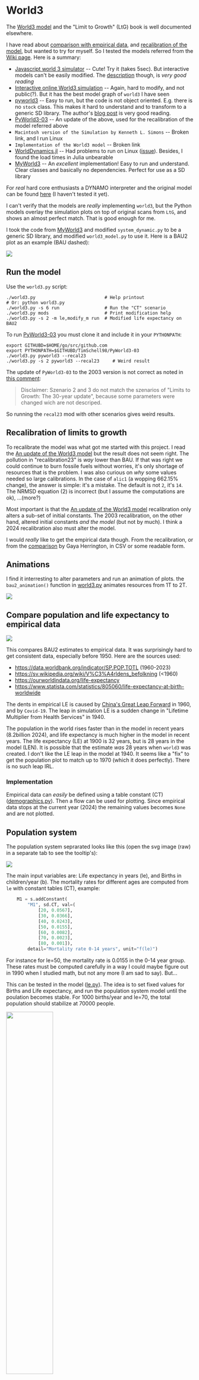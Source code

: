 # World3

The [World3 model](https://en.wikipedia.org/wiki/World3) and the "Limit
to Growth" (LtG) book is well documented elsewhere.

I have read about [comparison with empirical data](
https://mahb.stanford.edu/wp-content/uploads/2021/07/yale-publication-1.pdf),
and [recalibration of the model](
https://onlinelibrary.wiley.com/doi/full/10.1111/jiec.13442), but
wanted to try for myself. So I tested the models referred from the
[Wiki page](https://en.wikipedia.org/wiki/World3). Here is a summary:

* [Javascript world 3 simulator](http://bit-player.org/extras/limits/) --
  Cute! Try it (takes 5sec). But interactive models can't be easily modified.
  The [description](http://bit-player.org/2012/world3-the-public-beta)
  though, is *very good reading*
* [Interactive online World3 simulation](http://insightmaker.com/insight/1954) --
  Again, hard to modify, and not public(?). But it has the best model graph
  of `world3` I have seen
* [pyworld3](https://github.com/cvanwynsberghe/pyworld3) --
  Easy to run, but the code is not object oriented. E.g. there is no `stock`
  class. This makes it hard to understand and to transform to a generic
  SD library. The author's [blog post](
  https://towardsdatascience.com/exploring-the-limits-to-growth-with-python-674133874eed)
  is very good reading.
* [PyWorld3-03](https://github.com/TimSchell98/PyWorld3-03) --
  An update of the above, used for the recalibration of the model
  referred above
* `Macintosh version of the Simulation by Kenneth L. Simons` --
  Broken link, and I run Linux
* `Implementation of the World3 model` -- Broken link
* [WorldDynamics.jl](https://github.com//natema/WorldDynamics.jl) --
  Had problems to run on Linux ([issue](
  https://github.com/worlddynamics/WorldDynamics.jl/issues/210)).
  Besides, I found the load times in Julia unbearable
* [MyWorld3](https://github.com/Juji29/MyWorld3) --
  An *excellent* implementation! Easy to run and understand. Clear classes
  and basically no dependencies. Perfect for use as a SD library

For *real* hard core enthusiasts a DYNAMO interpreter and the original
model can be found [here](https://github.com/bfix/dynamo) (I haven't
tested it yet).

I can't verify that the models are *really* implementing `world3`, but
the Python models overlay the simulation plots on top of original
scans from `LtG`, and shows an almost perfect match. That is good
enough for me.

I took the code from [MyWorld3](https://github.com/Juji29/MyWorld3)
and modified `system_dynamic.py` to be a generic SD library, and
modified `world3_model.py` to use it. Here is a BAU2 plot as an
example (BAU dashed):

<img src="figures/plot_bau2.svg" />


## Run the model

Use the `world3.py` script:

```
./world3.py                          # Help printout
# Or: python world3.py
./world3.py -s 6 run                 # Run the "CT" scenario
./world3.py mods                     # Print modification help
./world3.py -s 2 -m le,modify_m run  # Modified life expectancy on BAU2
```

To run [PyWorld3-03](https://github.com/TimSchell98/PyWorld3-03) you
must clone it and include it in your `PYTHONPATH`:

```
export GITHUBD=$HOME/go/src/github.com
export PYTHONPATH=$GITHUBD/TimSchell98/PyWorld3-03
./world3.py pyworld3 --recal23
./world3.py -s 2 pyworld3 --recal23     # Weird result
```

The update of `PyWorld3-03` to the 2003 version is not correct as noted in
[this comment](https://github.com/TimSchell98/PyWorld3-03/blob/c19b495f10156e965c27561b4701d362b49f182a/run_different_standard_configurations.py#L17C1-L17C162):

> Disclaimer: Szenario 2 and 3 do not match the szenarios of "Limits
> to Growth: The 30-year update", because some parameters were changed
> wich are not descriped.

So running the `recal23` mod with other scenarios gives weird results.



## Recalibration of limits to growth

To recalibrate the model was what got me started with this project.  I
read the [An update of the World3 model](
https://onlinelibrary.wiley.com/doi/full/10.1111/jiec.13442) but the
result does not seem right. The pollution in "recalibration23" is
*way* lower than BAU. If that was right we could continue to burn
fossile fuels without worries, it's only shortage of resources that is
the problem. I was also curious on *why* some values needed so large
calibrations. In the case of `alic1` (a wopping 662.15% change), the
answer is simple: it's a mistake. The default is not `2`, it's `14`.
The NRMSD equation (2) is incorrect (but I assume the computations are
ok), ...(more?)

Most important is that the [An update of the World3 model](
https://onlinelibrary.wiley.com/doi/full/10.1111/jiec.13442)
recalibration only alters a sub-set of initial constants. The 2003
recalibration, on the other hand, altered initial constants *and the
model* (but not by much). I think a 2024 recalibration also must alter
the model.

I would *really* like to get the empirical data though. From the
recalibration, or from the [comparison](
https://mahb.stanford.edu/wp-content/uploads/2021/07/yale-publication-1.pdf)
by Gaya Herrington, in CSV or some readable form.



## Animations

I find it interresting to alter parameters and run an animation of
plots. the `bau2_animation()` function in [world3.py](world3.py)
animates resources from 1T to 2T.

<img src="figures/bau2_nranimation.svg" />



## Compare population and life expectancy to empirical data

<img src="figures/plot_pop1.svg" />

This compares BAU2 estimates to empirical data. It was surprisingly
hard to get consistent data, especially before 1950. Here are the
sources used:

* https://data.worldbank.org/indicator/SP.POP.TOTL (1960-2023)
* https://sv.wikipedia.org/wiki/V%C3%A4rldens_befolkning (<1960)
* https://ourworldindata.org/life-expectancy
* https://www.statista.com/statistics/805060/life-expectancy-at-birth-worldwide

The dents in empirical LE is caused by [China's Great Leap Forward](
https://en.wikipedia.org/wiki/Great_Leap_Forward) in 1960,
and by `Covid-19`. The leap in simulation LE is a sudden change in
"Lifetime Multiplier from Health Services" in 1940.

The population in the world rises faster than in the model in recent
years (8.2billion 2024), and life expectancy is much higher in the
model in recent years.  The life expectancy (LE) at 1900 is 32 years,
but is 28 years in the model (LEN). It is possible that the estimate
*was* 28 years when `world3` was created. I don't like the LE leap in
the model at 1940. It seems like a "fix" to get the population plot to
match up to 1970 (which it does perfectly). There is no such leap IRL.

### Implementation

Empirical data can *easily* be defined using a table constant (CT)
([demographics.py](demographics.py)). Then a flow can be used for
plotting. Since empirical data stops at the current year (2024) the
remaining values becomes `None` and are not plotted.


## Population system

The population system seprarated looks like this (open the svg image
(raw) in a separate tab to see the tooltip's):

<img src="figures/pop-system.svg" />

The main input variables are: Life expectancy in years (le), and
Births in children/year (b). The mortality rates for different ages
are computed from `le` with constant tables (CT), example:

```python
    M1 = s.addConstant(
        "M1", sd.CT, val=(
            [20, 0.0567],
            [30, 0.0366],
            [40, 0.0243],
            [50, 0.0155],
            [60, 0.0082],
            [70, 0.0023],
            [80, 0.001]),
        detail="Mortality rate 0-14 years", unit="f(le)")
```

For instance for le=50, the mortality rate is 0.0155 in the 0-14 year
group. These rates must be computed carefully in a way I could
maybe figure out in 1990 when I studied math, but not any more
(I am sad to say). But...

This can be tested in the model ([le.py](le.py)). The idea is to set
fixed values for Births and Life expectancy, and run the population
system model until the poulation becomes stable. For 1000 births/year
and le=70, the total population should stabilize at 70000 people.

<img src="figures/pop-system-plot-70.svg" width="50%" />

However, it stabilizes at ~74000. Here is a plot that shows simulated
`le` compared to expected (dashed):

<img src="figures/le-plot.svg" />

It differs quite much around 70-80y. Since the last value is 80 in the
model, the simulated `le` levels out.

Possible causes:

1. My reasoning is incorrect
2. The implementation of `world3` is incorrect
3. The `world3` model it incorrect

I will assume `3.` (feel free to open an issue to correct me there),
and that the rates should be tuned. By tuning the mortality rates we
can get a better match, but it doesn't seem to make much difference in
`world3`. After calling `read_M()`:

<img src="figures/le-plot-2.svg" />

The updated mortality rates are read from [data/M.json](data/M.json).
You can modify it to test other values.


## Adjusted LE in population dynamics

I want to get life expectancy (LE) and population closer to empirical
data, and remove the "bump" in LE at 1940. Here is what I did (all
in [world3_modifications.py](world3_modifications.py)):

* Set LE at 1900 to 32 years
* Adjusted `lmhs` (Lifetime Multiplier from Health Services), and
  removed the bump
* Adjust LE used in population dynamic by a factor depending on year

<img src="figures/plot_pop2.svg" />

This is how the adjustment affects BAU2 (unmodified dashed):

<img src="figures/bau2_pop2.svg" />

Beside a better conformance with population data, the industrial
output peaks at a lower level. Other differences are small.  Here is a
comparison for crude birth/death rates:

<img src="figures/crude_pop2.svg" />


## Human Ecological Footprint

*It is important to know that HEF and HWI are derived variables. How we
choose to compute them doesn't affect the model at all.*

The Human Ecological Footprint (HEF) was obviously computed in a
different way in 2003 when the variable was introduced in `world3-03`.
If we assume that the authors calibrated the model to empirical data
at the time, the HEF at 2003 was ~2Ggha (Giga global ha), but the
[empirical value](https://data.footprintnetwork.org/#/countryTrends?cn=5001&type=BCtot,EFCtot)
for 2003 is ~16Ggha!

My first mistake was to assume that the model computed HEF/capita. It
doesn't. I was fooled by the low values, 0-4, but values are in Ggha
total and are divided by 1e9 (the constant "GHAH"). In the model hef
is computed as (L=Land):

$$ hef = \frac{L_{Arable} + L_{Urban} + L_{Absorption}}{1.91} $$

"Absorption" is the area needed to absorb pollutions. In empirical
data the closest is [Carbon](https://data.footprintnetwork.org/#/abouttheData),
which is used for "Absorbtion Land".

We want to test the model, so we re-calibrate the HEF to align with
the 2003 value (~16Ggha), and check the match before and after 2003:

<img src="figures/hef_pop2.svg" />


